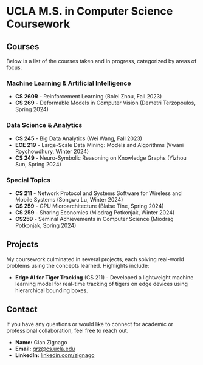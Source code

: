 # UCLA M.S. in Computer Science Coursework

## Courses

Below is a list of the courses taken and in progress, categorized by areas of focus:

### Machine Learning & Artificial Intelligence
- **CS 260R** - Reinforcement Learning (Bolei Zhou, Fall 2023)
- **CS 269** - Deformable Models in Computer Vision (Demetri Terzopoulos, Spring 2024)

### Data Science & Analytics
- **CS 245** - Big Data Analytics (Wei Wang, Fall 2023) 
- **ECE 219** - Large-Scale Data Mining: Models and Algorithms (Vwani Roychowdhury, Winter 2024)
- **CS 249** - Neuro-Symbolic Reasoning on Knowledge Graphs (Yizhou Sun, Spring 2024)

### Special Topics
- **CS 211** - Network Protocol and Systems Software for Wireless and Mobile Systems (Songwu Lu, Winter 2024)
- **CS 259** - GPU Microarchitecture (Blaise Tine, Spring 2024)
- **CS 259** - Sharing Economies (Miodrag Potkonjak, Winter 2024)
- **CS259** - Seminal Achievements in Computer Science (Miodrag Potkonjak, Spring 2024)

## Projects

My coursework culminated in several projects, each solving real-world problems using the concepts learned. Highlights include:

- **Edge AI for Tiger Tracking** (CS 211) - Developed a lightweight machine learning model for real-time tracking of tigers on edge devices using hierarchical bounding boxes.

## Contact

If you have any questions or would like to connect for academic or professional collaboration, feel free to reach out.

- **Name:** Gian Zignago
- **Email:** [grz@cs.ucla.edu](mailto:grz@cs.ucla.edu)
- **LinkedIn:** [linkedin.com/zignago](https://www.linkedin.com/in/zignago/)
